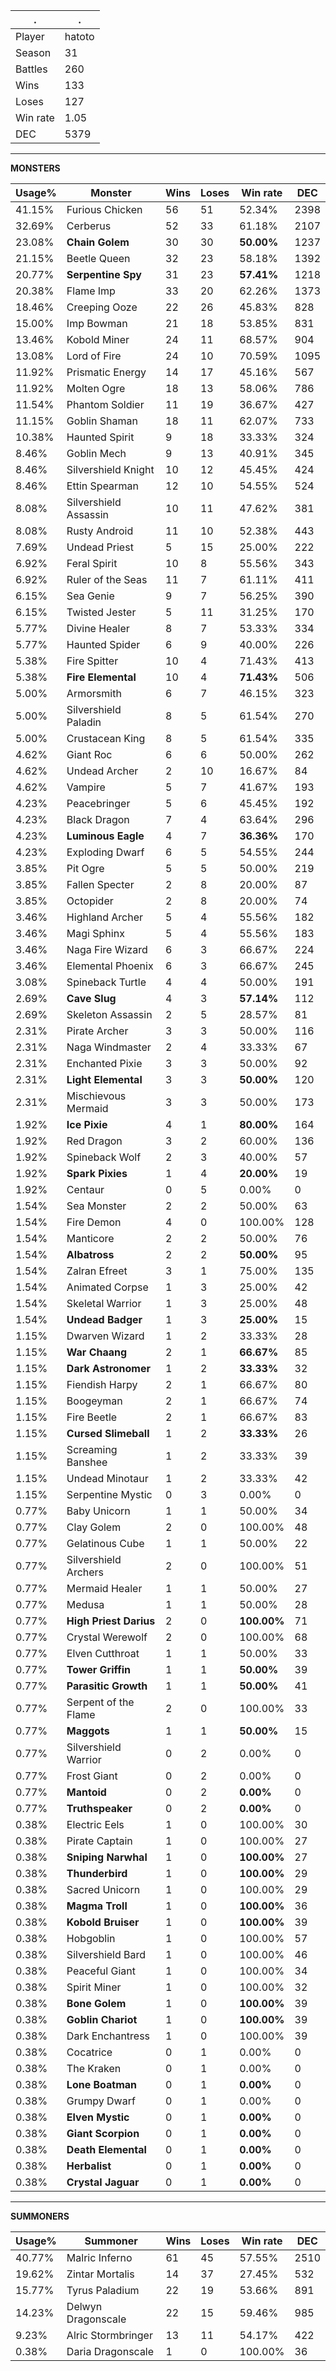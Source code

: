 .|.
|-|-
Player|hatoto
Season|31
Battles|260
Wins|133
Loses|127
Win rate|1.05
DEC|5379

---
**MONSTERS**

Usage%|Monster|Wins|Loses|Win rate|DEC|
-|-|-|-|-|-|
41.15%|Furious Chicken|56|51|52.34%|2398|
32.69%|Cerberus|52|33|61.18%|2107|
23.08%|**Chain Golem**|30|30|**50.00%**|1237|
21.15%|Beetle Queen|32|23|58.18%|1392|
20.77%|**Serpentine Spy**|31|23|**57.41%**|1218|
20.38%|Flame Imp|33|20|62.26%|1373|
18.46%|Creeping Ooze|22|26|45.83%|828|
15.00%|Imp Bowman|21|18|53.85%|831|
13.46%|Kobold Miner|24|11|68.57%|904|
13.08%|Lord of Fire|24|10|70.59%|1095|
11.92%|Prismatic Energy|14|17|45.16%|567|
11.92%|Molten Ogre|18|13|58.06%|786|
11.54%|Phantom Soldier|11|19|36.67%|427|
11.15%|Goblin Shaman|18|11|62.07%|733|
10.38%|Haunted Spirit|9|18|33.33%|324|
8.46%|Goblin Mech|9|13|40.91%|345|
8.46%|Silvershield Knight|10|12|45.45%|424|
8.46%|Ettin Spearman|12|10|54.55%|524|
8.08%|Silvershield Assassin|10|11|47.62%|381|
8.08%|Rusty Android|11|10|52.38%|443|
7.69%|Undead Priest|5|15|25.00%|222|
6.92%|Feral Spirit|10|8|55.56%|343|
6.92%|Ruler of the Seas|11|7|61.11%|411|
6.15%|Sea Genie|9|7|56.25%|390|
6.15%|Twisted Jester|5|11|31.25%|170|
5.77%|Divine Healer|8|7|53.33%|334|
5.77%|Haunted Spider|6|9|40.00%|226|
5.38%|Fire Spitter|10|4|71.43%|413|
5.38%|**Fire Elemental**|10|4|**71.43%**|506|
5.00%|Armorsmith|6|7|46.15%|323|
5.00%|Silvershield Paladin|8|5|61.54%|270|
5.00%|Crustacean King|8|5|61.54%|335|
4.62%|Giant Roc|6|6|50.00%|262|
4.62%|Undead Archer|2|10|16.67%|84|
4.62%|Vampire|5|7|41.67%|193|
4.23%|Peacebringer|5|6|45.45%|192|
4.23%|Black Dragon|7|4|63.64%|296|
4.23%|**Luminous Eagle**|4|7|**36.36%**|170|
4.23%|Exploding Dwarf|6|5|54.55%|244|
3.85%|Pit Ogre|5|5|50.00%|219|
3.85%|Fallen Specter|2|8|20.00%|87|
3.85%|Octopider|2|8|20.00%|74|
3.46%|Highland Archer|5|4|55.56%|182|
3.46%|Magi Sphinx|5|4|55.56%|183|
3.46%|Naga Fire Wizard|6|3|66.67%|224|
3.46%|Elemental Phoenix|6|3|66.67%|245|
3.08%|Spineback Turtle|4|4|50.00%|191|
2.69%|**Cave Slug**|4|3|**57.14%**|112|
2.69%|Skeleton Assassin|2|5|28.57%|81|
2.31%|Pirate Archer|3|3|50.00%|116|
2.31%|Naga Windmaster|2|4|33.33%|67|
2.31%|Enchanted Pixie|3|3|50.00%|92|
2.31%|**Light Elemental**|3|3|**50.00%**|120|
2.31%|Mischievous Mermaid|3|3|50.00%|173|
1.92%|**Ice Pixie**|4|1|**80.00%**|164|
1.92%|Red Dragon|3|2|60.00%|136|
1.92%|Spineback Wolf|2|3|40.00%|57|
1.92%|**Spark Pixies**|1|4|**20.00%**|19|
1.92%|Centaur|0|5|0.00%|0|
1.54%|Sea Monster|2|2|50.00%|63|
1.54%|Fire Demon|4|0|100.00%|128|
1.54%|Manticore|2|2|50.00%|76|
1.54%|**Albatross**|2|2|**50.00%**|95|
1.54%|Zalran Efreet|3|1|75.00%|135|
1.54%|Animated Corpse|1|3|25.00%|42|
1.54%|Skeletal Warrior|1|3|25.00%|48|
1.54%|**Undead Badger**|1|3|**25.00%**|15|
1.15%|Dwarven Wizard|1|2|33.33%|28|
1.15%|**War Chaang**|2|1|**66.67%**|85|
1.15%|**Dark Astronomer**|1|2|**33.33%**|32|
1.15%|Fiendish Harpy|2|1|66.67%|80|
1.15%|Boogeyman|2|1|66.67%|74|
1.15%|Fire Beetle|2|1|66.67%|83|
1.15%|**Cursed Slimeball**|1|2|**33.33%**|26|
1.15%|Screaming Banshee|1|2|33.33%|39|
1.15%|Undead Minotaur|1|2|33.33%|42|
1.15%|Serpentine Mystic|0|3|0.00%|0|
0.77%|Baby Unicorn|1|1|50.00%|34|
0.77%|Clay Golem|2|0|100.00%|48|
0.77%|Gelatinous Cube|1|1|50.00%|22|
0.77%|Silvershield Archers|2|0|100.00%|51|
0.77%|Mermaid Healer|1|1|50.00%|27|
0.77%|Medusa|1|1|50.00%|28|
0.77%|**High Priest Darius**|2|0|**100.00%**|71|
0.77%|Crystal Werewolf|2|0|100.00%|68|
0.77%|Elven Cutthroat|1|1|50.00%|33|
0.77%|**Tower Griffin**|1|1|**50.00%**|39|
0.77%|**Parasitic Growth**|1|1|**50.00%**|41|
0.77%|Serpent of the Flame|2|0|100.00%|33|
0.77%|**Maggots**|1|1|**50.00%**|15|
0.77%|Silvershield Warrior|0|2|0.00%|0|
0.77%|Frost Giant|0|2|0.00%|0|
0.77%|**Mantoid**|0|2|**0.00%**|0|
0.77%|**Truthspeaker**|0|2|**0.00%**|0|
0.38%|Electric Eels|1|0|100.00%|30|
0.38%|Pirate Captain|1|0|100.00%|27|
0.38%|**Sniping Narwhal**|1|0|**100.00%**|27|
0.38%|**Thunderbird**|1|0|**100.00%**|29|
0.38%|Sacred Unicorn|1|0|100.00%|29|
0.38%|**Magma Troll**|1|0|**100.00%**|36|
0.38%|**Kobold Bruiser**|1|0|**100.00%**|39|
0.38%|Hobgoblin|1|0|100.00%|57|
0.38%|Silvershield Bard|1|0|100.00%|46|
0.38%|Peaceful Giant|1|0|100.00%|34|
0.38%|Spirit Miner|1|0|100.00%|32|
0.38%|**Bone Golem**|1|0|**100.00%**|39|
0.38%|**Goblin Chariot**|1|0|**100.00%**|39|
0.38%|Dark Enchantress|1|0|100.00%|39|
0.38%|Cocatrice|0|1|0.00%|0|
0.38%|The Kraken|0|1|0.00%|0|
0.38%|**Lone Boatman**|0|1|**0.00%**|0|
0.38%|Grumpy Dwarf|0|1|0.00%|0|
0.38%|**Elven Mystic**|0|1|**0.00%**|0|
0.38%|**Giant Scorpion**|0|1|**0.00%**|0|
0.38%|**Death Elemental**|0|1|**0.00%**|0|
0.38%|**Herbalist**|0|1|**0.00%**|0|
0.38%|**Crystal Jaguar**|0|1|**0.00%**|0|

---
**SUMMONERS**

Usage%|Summoner|Wins|Loses|Win rate|DEC|
-|-|-|-|-|-|
40.77%|Malric Inferno|61|45|57.55%|2510|
19.62%|Zintar Mortalis|14|37|27.45%|532|
15.77%|Tyrus Paladium|22|19|53.66%|891|
14.23%|Delwyn Dragonscale|22|15|59.46%|985|
9.23%|Alric Stormbringer|13|11|54.17%|422|
0.38%|Daria Dragonscale|1|0|100.00%|36|
